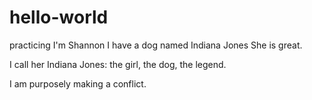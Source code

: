 # hello-world
practicing
I'm Shannon
I have a dog named Indiana Jones
She is great.

I call her Indiana Jones: the girl, the dog, the legend.

I am purposely making a conflict.

